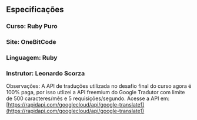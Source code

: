 ## Especificações
### Curso: Ruby Puro
### Site: OneBitCode
### Linguagem: Ruby
### Instrutor: Leonardo Scorza

Observações: A API de traduções utilizada no desafio final do curso agora é 100% paga, por isso utlizei a API freemium do Google Tradutor com limite de 500 caracteres/mês e 5 requisições/segundo. Acesse a API em: [https://rapidapi.com/googlecloud/api/google-translate1](https://rapidapi.com/googlecloud/api/google-translate1)